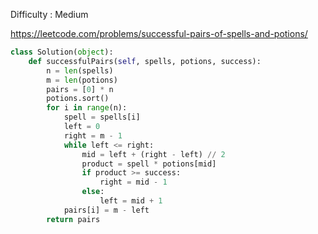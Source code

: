 Difficulty : Medium 

https://leetcode.com/problems/successful-pairs-of-spells-and-potions/ 

```python
class Solution(object):
    def successfulPairs(self, spells, potions, success):
        n = len(spells)
        m = len(potions)
        pairs = [0] * n
        potions.sort()
        for i in range(n):
            spell = spells[i]
            left = 0
            right = m - 1
            while left <= right:
                mid = left + (right - left) // 2
                product = spell * potions[mid]
                if product >= success:
                    right = mid - 1
                else:
                    left = mid + 1
            pairs[i] = m - left
        return pairs
```        
